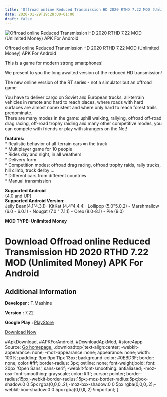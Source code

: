 ```yaml
---
title: 'Offroad online Reduced Transmission HD 2020 RTHD 7.22 MOD (Unlimited Money) APK For Android'
date: 2020-01-29T19:28:00+01:00
draft: false
---
```


![Offroad online Reduced Transmission HD 2020 RTHD 7.22 MOD (Unlimited Money) APK For Android](https://i2.wp.com/apkhome.net/wp-content/uploads/2020/01/Offroad-online-Reduced-Transmission-HD-2020-RTHD-7.22-MOD-Unlimited-Money.png "Offroad online Reduced Transmission HD 2020 RTHD 7.22 MOD (Unlimited Money) APK For Android")

  

Offroad online Reduced Transmission HD 2020 RTHD 7.22 MOD (Unlimited Money) APK For Android

This is a game for modern strong smartphones!

We present to you the long awaited version of the reduced HD transmission!

The new online version of the RT series - not a simulator but an offroad game

You have to deliver cargo on Soviet and European trucks, all-terrain vehicles in remote and hard to reach places, where roads with hard surfaces are almost nonexistent and where only hard to reach forest trails predominate.  
There are many modes in the game: uphill walking, rallying, offroad off-road drag racing, off-road trophy raiding and many other competitive modes, you can compete with friends or play with strangers on the Net!

**features:**  
\* Realistic behavior of all-terrain cars on the track  
\* Multiplayer game for 10 people  
\* Rides day and night, in all weathers  
\* Delivery form  
\* Competition modes: offroad drag racing, offroad trophy raids, rally trucks, hill climb, truck derby ...  
\* Different cars from different countries  
\* Manual transmission

**Supported Android**  
{4.0 and UP}  
**Supported Android Version**:-  
Jelly Bean(4.1"4.3.1)- KitKat (4.4"4.4.4)- Lollipop (5.0"5.0.2) - Marshmallow (6.0 - 6.0.1) - Nougat (7.0 " 7.1.1) - Oreo (8.0-8.1) - Pie (9.0)

**MOD TYPE: Unlimited Money**

Download Offroad online Reduced Transmission HD 2020 RTHD 7.22 MOD (Unlimited Money) APK For Android
====================================================================================================

Additional Information
----------------------

**Developer :** T.Mashine

**Version :** 7.22

**Google Play :** [PlayStore](https://play.google.com/store/apps/details?id=com.HeavyMental.RTHD)

  

[Download Now](https://store4app.co/post/offroad-online-reduced-transmission-hd-2020-rthd-7-22-mod-unlimited-money-apk-for-android_1580318977)

  
#ApkDownload, #APKForAndroid, #DownloadApkMod, #store4app  
Source: [Go homepage.](https://store4app.co/post/offroad-online-reduced-transmission-hd-2020-rthd-7-22-mod-unlimited-money-apk-for-android_1580318977) .downloadtop{ text-align:center; -webkit-appearance: none; -moz-appearance: none; appearance: none; width: 100%; padding: 9px 9px 11px 13px; background-color: #0EBD3F; border: none; color:#fff; border-radius: 3px; outline: none; font-weight;bold; font: 20px 'Open Sans', sans-serif; -webkit-font-smoothing: antialiased; -moz-osx-font-smoothing: grayscale; color: #fff; cursor: pointer; border-radius:15px;-webkit-border-radius:15px;-moz-border-radius:5px;box-shadow:0 0 5px rgba(0,0,0,.2);-moz-box-shadow:0 0 5px rgba(0,0,0,.2);-webkit-box-shadow:0 0 5px rgba(0,0,0,.2) !important; }